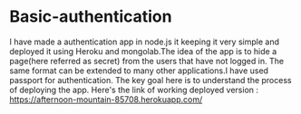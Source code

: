 # Basic-authentication
I have made a authentication app in node.js it keeping it very simple and deployed it using Heroku and mongolab.The idea of the app is to hide a page(here referred as secret) from the users that have not logged in. The same format can be extended to many other applications.I have used passport for authentication. The key goal here is to understand the process of deploying the app. 
Here's the link of working deployed version : https://afternoon-mountain-85708.herokuapp.com/ 

